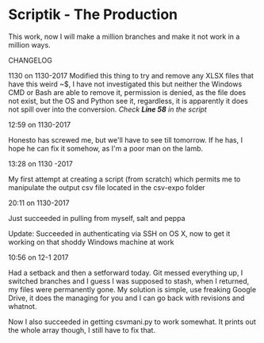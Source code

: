 # Scriptik - The Production

This work, now I will make a million branches and make it not work in a million ways.

CHANGELOG

1130 on 1130-2017
Modified this thing to try and remove any XLSX files that have this weird ~$, I have not investigated this but neither the Windows CMD or Bash are able to remove it, permission is denied, as the file does not exist, but the OS and Python see it, regardless, it is apparently it does not spill over into the conversion. _Check **Line 58** in the script_

12:59 on 1130-2017

Honesto has screwed me, but we'll have to see till tomorrow. If he has, I hope he can fix it somehow, as I'm a poor man on the lamb.

13:28 on 1130 -2017

My first attempt at creating a script (from scratch) which permits me to manipulate the output csv file located in the csv-expo folder

20:11 on 1130-2017

Just succeeded in pulling from myself, salt and peppa

Update: Succeeded in authenticating via SSH on OS X, now to get it working on that shoddy Windows machine at work

10:56 on 12-1 2017

Had a setback and then a setforward today. Git messed everything up, I switched branches and I guess I was supposed to stash, when I returned, my files were permanently gone. My solution is simple, use freaking Google Drive, it does the managing for you and I can go back with revisions and whatnot.

Now I also succeeded in getting csvmani.py to work somewhat. It prints out the whole array though, I still have to fix that.